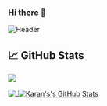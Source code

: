 ### Hi there 👋

<!--
**gajjarkaran/gajjarkaran** is a ✨ _special_ ✨ repository because its `README.md` (this file) appears on your GitHub profile.

Here are some ideas to get you started:

- 🔭 I’m currently working on ...
- 🌱 I’m currently learning ...
- 👯 I’m looking to collaborate on ...
- 🤔 I’m looking for help with ...
- 💬 Ask me about ...
- 📫 How to reach me: ...
- 😄 Pronouns: ...
- ⚡ Fun fact: ...
-->

![Header](https://camo.githubusercontent.com/9453f1ac0f2b893925e3e5e5484028b0f4846d3eadc492486e2f0bc7053e9a64/68747470733a2f2f616e6b753235352e6769746875622e696f2f6173736574732f696d672f706f7374732f68656c6c6f2d776f726c642e6a7067)

## &#x1f4c8; GitHub Stats

![](https://komarev.com/ghpvc/?username=gajjarkaran)

<a href="https://github.com/gajjarkaran/gajjarkaran">
  <img align="center" src="https://github-readme-stats.vercel.app/api/top-langs/?username=gajjarkaran&title_color=ffffff&text_color=c9cacc&icon_color=2bbc8a&bg_color=1d1f21&langs_count=6" />
</a>
<a href="https://github.com/gajjarkaran/gajjarkaran">
  <img align="center" src="https://github-readme-stats.vercel.app/api?username=gajjarkaran&show_icons=true&line_height=27&count_private=true&title_color=ffffff&text_color=c9cacc&icon_color=2bbc8a&bg_color=1d1f21" alt="Karan's's GitHub Stats" />
</a>
 
